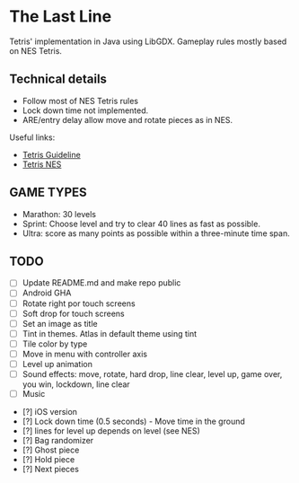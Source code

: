 # The Last Line

Tetris' implementation in Java using LibGDX. Gameplay rules mostly based on NES Tetris.

## Technical details

- Follow most of NES Tetris rules
- Lock down time not implemented.
- ARE/entry delay allow move and rotate pieces as in NES.

Useful links:

- [Tetris Guideline](https://tetris.wiki/Tetris_Guideline)
- [Tetris NES](https://tetris.fandom.com/wiki/Tetris_(NES,_Nintendo))

## GAME TYPES

- Marathon: 30 levels
- Sprint: Choose level and try to clear 40 lines as fast as possible.
- Ultra: score as many points as possible within a three-minute time span.

## TODO

- [ ] Update README.md and make repo public
- [ ] Android GHA
- [ ] Rotate right por touch screens
- [ ] Soft drop for touch screens
- [ ] Set an image as title
- [ ] Tint in themes. Atlas in default theme using tint
- [ ] Tile color by type
- [ ] Move in menu with controller axis
- [ ] Level up animation
- [ ] Sound effects: move, rotate, hard drop, line clear, level up, game over, you win, lockdown, line clear
- [ ] Music

- [?] iOS version
- [?] Lock down time (0.5 seconds) - Move time in the ground
- [?] lines for level up depends on level (see NES)
- [?] Bag randomizer
- [?] Ghost piece
- [?] Hold piece
- [?] Next pieces
